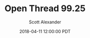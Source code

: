 ---
layout: podcast
title: "Open Thread 99.25"
author: Scott Alexander
description: https://slatestarcodex.com/2018/04/11/open-thread-99-25/
date: 2018-04-11 12:00:00 PDT
length: 76325
duration: 19
guid: open-thread-99-25
---
